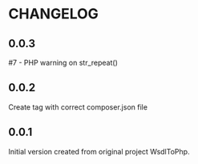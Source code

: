 CHANGELOG
=========

0.0.3
-----
#7 - PHP warning on str_repeat()

0.0.2
-----
Create tag with correct composer.json file

0.0.1
-----
Initial version created from original project WsdlToPhp.

